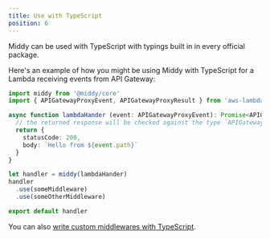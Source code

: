 ```yaml
---
title: Use with TypeScript
position: 6
---
```


Middy can be used with TypeScript with typings built in in every official package.

Here's an example of how you might be using Middy with TypeScript for a Lambda receiving events from API Gateway:

```typescript
import middy from '@middy/core'
import { APIGatewayProxyEvent, APIGatewayProxyResult } from 'aws-lambda'

async function lambdaHander (event: APIGatewayProxyEvent): Promise<APIGatewayProxyResult> {
  // the returned response will be checked against the type `APIGatewayProxyResult`
  return {
    statusCode: 200,
    body: `Hello from ${event.path}`
  }
}

let handler = middy(lambdaHander)
handler
  .use(someMiddleware)
  .use(someOtherMiddleware)

export default handler
```

You can also [write custom middlewares with TypeScript](/docs/writing-middlewares/intro).
